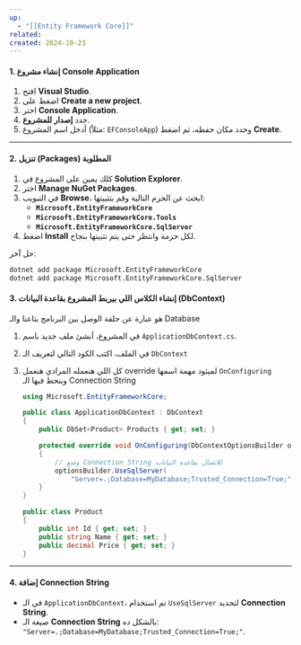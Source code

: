 ```yaml
---
up:
  - "[[Entity Framework Core]]"
related: 
created: 2024-10-23
---
```


#### 1. **إنشاء مشروع Console Application**
1. افتح **Visual Studio**.
2. اضغط على **Create a new project**.
3. اختر **Console Application**.
4. حدد **إصدار للمشروع**.
5. أدخل اسم المشروع (مثلاً: `EFConsoleApp`) وحدد مكان حفظه، ثم اضغط **Create**.

---

#### 2. **تنزيل (Packages) المطلوبة**
1. كلك يمين على المشروع في **Solution Explorer**.
2. اختر **Manage NuGet Packages**.
3. في التبويب **Browse**، ابحث عن الحزم التالية وقم بتثبيتها:
   - **`Microsoft.EntityFrameworkCore`**  
   - **`Microsoft.EntityFrameworkCore.Tools`**
   - **`Microsoft.EntityFrameworkCore.SqlServer`**  
4. اضغط **Install** لكل حزمة وانتظر حتى يتم تثبيتها بنجاح.

حل آخر:

```bash
dotnet add package Microsoft.EntityFrameworkCore 
dotnet add package Microsoft.EntityFrameworkCore.SqlServer
```


#### 3. **إنشاء الكلاس اللي بيربط المشروع بقاعدة البيانات (DbContext)**
هو عبارة عن حلقة الوصل بين البرنامج بتاعنا والـ Database
1. في المشروع، أنشئ ملف جديد باسم `ApplicationDbContext.cs`.
2. في الملف، اكتب الكود التالي لتعريف الـ `DbContext`
3. كل اللي هنعمله المرادي هنعمل override لميثود مهمة اسمها `OnConfiguring` وبنحط فيها الـ Connection String

   ```csharp
   using Microsoft.EntityFrameworkCore;

   public class ApplicationDbContext : DbContext
   {
       public DbSet<Product> Products { get; set; }

       protected override void OnConfiguring(DbContextOptionsBuilder optionsBuilder)
       {
           // وضع Connection String للاتصال بقاعدة البيانات
           optionsBuilder.UseSqlServer(
               "Server=.;Database=MyDatabase;Trusted_Connection=True;");
       }
   }

   public class Product
   {
       public int Id { get; set; }
       public string Name { get; set; }
       public decimal Price { get; set; }
   }
   ```

---

#### 4. **إضافة Connection String**
- في الـ `ApplicationDbContext`، تم استخدام `UseSqlServer` لتحديد **Connection String**.  
- صيغة الـ **Connection String** بالشكل ده:  
  `"Server=.;Database=MyDatabase;Trusted_Connection=True;"`.

